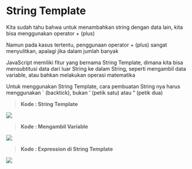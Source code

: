 # String Template

Kita sudah tahu bahwa untuk menambahkan string dengan data lain, kita bisa menggunakan operator + (plus)

Namun pada kasus tertentu, penggunaan operator + (plus) sangat menyulitkan, apalagi jika dalam jumlah banyak

JavaScript memiliki fitur yang bernama String Template, dimana kita bisa mensubtitusi data dari luar String ke dalam String, seperti mengambil data variable, atau bahkan melakukan operasi matematika

Untuk menggunakan String Template, cara pembuatan String nya harus menggunakan \` (backtick), bukan ‘ (petik satu) atau “ (petik dua)

> **Kode : String Template**
>
>

![](https://lh5.googleusercontent.com/ucceSuCnAHQ2XWT07h3SLEdR5LkxMd2sLReokWGW788R1b9qkpHMgxBB-MYeEQmZdDpzhvDgLVHq\_-8FW59nDwquCI0Q-MkBOCrMKjFU4XKd5MJi2a-ClMxvC7smQr-3-uov71Zag4tT3pPgBj4Caw)

> **Kode : Mengambil Variable**
>
>

![](https://lh5.googleusercontent.com/V5FX02AUVyBubyzT\_VHI1\_VmqkaRD7zBt4cl-AMi2Vh19VTTyxUpiYk9WFs\_\_s-Bm3DZTnRj\_rDhvMfEsKb9VfGWAE6Yqtr8U19RmzVXfnll7z2sjZD1UqlHrQjJuwNY1YLPhMSSRVb6vdQReR4qHQ)

> **Kode : Expression di String Template**
>
>

![](https://lh4.googleusercontent.com/PWSFfxMavR2\_8ry\_HTMMC\_KOvuyC6\_VvS-O3My28Wr4UPoJoLopVHs9tty\_9iWhzDAKR4C4mdNtmKs6DEokt65F5z\_k-kL05Q4nIn8GHrSP0cWJGJpT41-1iiRP6AkOqAsx1GodIJfJ6DdD6JUdOJg)
